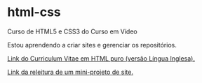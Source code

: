 # html-css
Curso de HTML5 e CSS3 do Curso em Vídeo

Estou aprendendo a criar sites e gerenciar os repositórios.

<a target="blank" href= "https://caetanoborgessartori.github.io/html-css/modulo%20I/desafios/desafio.brunildson/curriculum.html"> Link do Curriculum Vitae em HTML puro (versão Língua Inglesa).</a> 

<a target="blank" href= "https://caetanoborgessartori.github.io/html-css/modulo%20II/desafios/desafio10/android.html">Link da releitura de um mini-projeto de site.</a>
